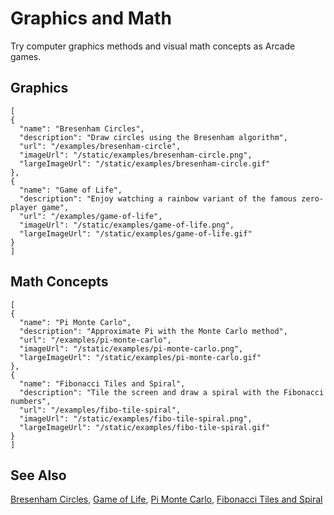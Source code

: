 # Graphics and Math

Try computer graphics methods and visual math concepts as Arcade games.

## Graphics

```codecard
[
{
  "name": "Bresenham Circles",
  "description": "Draw circles using the Bresenham algorithm",
  "url": "/examples/bresenham-circle",
  "imageUrl": "/static/examples/bresenham-circle.png",
  "largeImageUrl": "/static/examples/bresenham-circle.gif"
},
{
  "name": "Game of Life",
  "description": "Enjoy watching a rainbow variant of the famous zero-player game",
  "url": "/examples/game-of-life",
  "imageUrl": "/static/examples/game-of-life.png",
  "largeImageUrl": "/static/examples/game-of-life.gif"
}
]
```

## Math Concepts

```codecard
[
{
  "name": "Pi Monte Carlo",
  "description": "Approximate Pi with the Monte Carlo method",
  "url": "/examples/pi-monte-carlo",
  "imageUrl": "/static/examples/pi-monte-carlo.png",
  "largeImageUrl": "/static/examples/pi-monte-carlo.gif"
},
{
  "name": "Fibonacci Tiles and Spiral",
  "description": "Tile the screen and draw a spiral with the Fibonacci numbers",
  "url": "/examples/fibo-tile-spiral",
  "imageUrl": "/static/examples/fibo-tile-spiral.png",
  "largeImageUrl": "/static/examples/fibo-tile-spiral.gif"
}
]
```

## See Also

[Bresenham Circles](/examples/bresenham-circle),
[Game of Life](/examples/game-of-life),
[Pi Monte Carlo](/examples/pi-monte-carlo),
[Fibonacci Tiles and Spiral](/examples/fibo-tile-spiral)

